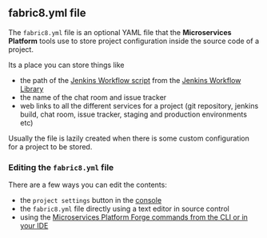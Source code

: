 ## fabric8.yml file

The `fabric8.yml` file is an optional YAML file that the **Microservices Platform** tools use to store project configuration inside the source code of a project. 

Its a place you can store things like

* the path of the [Jenkins Workflow script](https://github.com/jenkinsci/workflow-plugin) from the [Jenkins Workflow Library](jenkinsWorkflowLibrary.html)
* the name of the chat room and issue tracker
* web links to all the different services for a project (git repository, jenkins build, chat room, issue tracker, staging and production environments etc)

Usually the file is lazily created when there is some custom configuration for a project to be stored.
 
### Editing the `fabric8.yml` file

There are a few ways you can edit the contents:

* the `project settings` button in the [console](console.html)
* the `fabric8.yml` file directly using a text editor in source control
* using the [Microservices Platform Forge commands from the CLI or in your IDE](forge.html)
